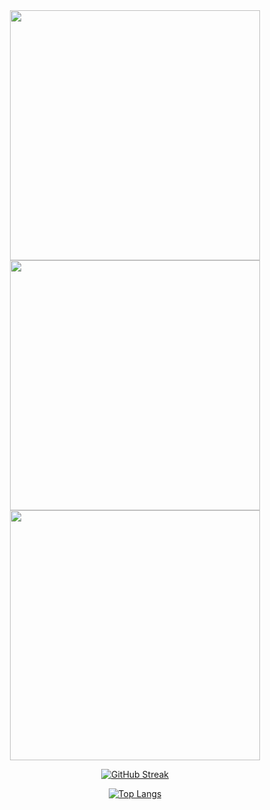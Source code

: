 
<div id="header" align="center">
  <img src="https://media.giphy.com/media/qgQUggAC3Pfv687qPC/giphy.gif" width="400"/>
  <img src="https://media.giphy.com/media/3kPDmoWdBpQPNhCnUG/giphy.gif" width="400"/>
<!--   <img src="https://media.giphy.com/media/Tgw604MyLJnDtbi4t0/giphy.gif" width="400"/> -->
  <img src="https://media.giphy.com/media/qEqiI3Oq7vBkoE236M/giphy.gif" width="400"/>
</div>
<div id="badges" align="center">
  
  [![GitHub Streak](http://github-readme-streak-stats.herokuapp.com?user=SaurabhKumarAgatsa&theme=dark&hide_border=true)](https://git.io/streak-stats)
  
  [![Top Langs](https://github-readme-stats.vercel.app/api/top-langs/?username=SaurabhKumarAgatsa&layout=compact&theme=vision-friendly-dark)](https://github.com/anuraghazra/github-readme-stats)
  
  
</div>





